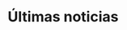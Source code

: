 ---
title: "Últimas noticias"
draft: false
# page title background image
bg_image: "images/backgrounds/page-title.jpg"
# meta description
description : "Podemos editar nuestro blog"
---